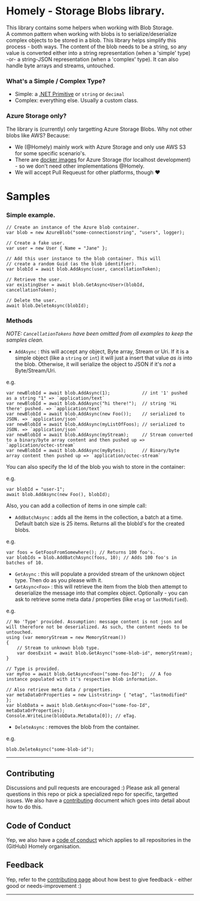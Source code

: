 # Homely - Storage Blobs library.

This library contains some helpers when working with Blob Storage.  
A common pattern when working with blobs is to serialize/deserialize complex objects to be stored in a blob. This library helps simplify this process - both ways. The content of the blob needs to be a string, so any value is converted either into a string representation (when a 'simple' type) -or- a string-JSON representation (when a 'complex' type). It can also handle byte arrays and streams, untouched.

### What's a Simple / Complex Type?
- Simple: a [.NET Primitive](https://docs.microsoft.com/en-us/dotnet/api/system.type.isprimitive?view=netframework-4.7.2#remarks) or `string` or `decimal`
- Complex: everything else. Usually a custom class.

### Azure Storage only?
The library is (currently) only targetting Azure Storage Blobs. Why not other blobs like AWS? Because:

- We (@Homely) mainly work with Azure Storage and only use AWS S3 for some specific scenario's.
- There are [docker images](https://hub.docker.com/r/arafato/azurite/) for Azure Storage (for localhost development) - so we don't need other implementations @Homely.
- We will accept Pull Requeust for other platforms, though :heart:


# Samples

### Simple example.

```
// Create an instance of the Azure blob container.
var blob = new AzureBlob("some-connectionstring", "users", logger);

// Create a fake user.
var user = new User { Name = "Jane" };

// Add this user instance to the blob container. This will
// create a random Guid (as the blob identifier).
var blobId = await blob.AddAsync(user, cancellationToken);

// Retrieve the user.
var existingUser = await blob.GetAsync<User>(blobId, cancellationToken);

// Delete the user.
await blob.DeleteAsync(blobId);
```

### Methods

*NOTE: `CancellationTokens` have been omitted from all examples to keep the samples clean.*

- `AddAsync` : this will accept any object, Byte array, Stream or Uri. If it is a simple object (like a `string` or `int`) it will just a insert that value _as is_ into the blob. Otherwise, it will serialize the object to JSON if it's _not_ a Byte/Stream/Uri.

e.g. 
```
var newBlobId = await blob.AddAsync(1);            // int '1' pushed as a string "1" => `application/text`
var newBlobId = await blob.AddAsync("hi there!");  // string 'Hi there' pushed. => `application/text`
var newBlobId = await blob.AddAsync(new Foo());    // serialized to JSON. => `application/json`
var newBlobId = await blob.AddAsync(myListOfFoos); // serialized to JSON. => `application/json`
var newBlobId = await blob.AddAsync(myStream);     // Stream converted to a binary/byte array content and then pushed up => `application/octec-stream`
var newBlobId = await blob.AddAsync(myBytes);      // Binary/byte array content then pushed up => `application/octec-stream`
```

You can also specify the Id of the blob you wish to store in the container:

e.g.
```
var blobId = "user-1";
await blob.AddAsync(new Foo(), blobId);
```

Also, you can add a collection of items in one simple call:

- `AddBatchAsync` : adds all the items in the collection, a batch at a time. Default batch size is 25 items. Returns all the blobId's for the created blobs.

e.g.
```
var foos = GetFoosFromSomewhere(); // Returns 100 foo's.
var blobIds = blob.AddBatchAsync(foos, 10); // Adds 100 foo's in batches of 10.
```

- `GetAsync` : this will populate a provided stream of the unknown object type. Then do as you please with it.
- `GetAsync<Foo>` : this will retrieve the item from the blob then attempt to deserialize the message into that complex object. Optionally - you can ask to retrieve some meta data / properties (like `etag` or `lastModified`).

e.g.

```
// No 'Type' provided. Assumption: message content is not json and will therefore not be deserialized. As such, the content needs to be untouched.
using (var memoryStream = new MemoryStream())
{
    // Stream to unknown blob type.
    var doesExist = await blob.GetAsync("some-blob-id", memoryStream); 
}

// Type is provided.
var myFoo = await blob.GetAsync<Foo>("some-foo-Id");  // A foo instance populated with it's respective blob information.

// Also retrieve meta data / properties.
var metaDataOrProperties = new List<string> { "etag", "lastmodified" };
var blobData = await blob.GetAsync<Foo>("some-foo-Id", metaDataOrProperties);
Console.WriteLine(blobData.MetaData[0]); // eTag.
```

- `DeleteAsync` : removes the blob from the container.

e.g.

```
blob.DeleteAsync("some-blob-id");
```

---

## Contributing

Discussions and pull requests are encouraged :) Please ask all general questions in this repo or pick a specialized repo for specific, targetted issues. We also have a [contributing](https://github.com/Homely/Homely/blob/master/CONTRIBUTING.md) document which goes into detail about how to do this.

## Code of Conduct
Yep, we also have a [code of conduct](https://github.com/Homely/Homely/blob/master/CODE_OF_CONDUCT.md) which applies to all repositories in the (GitHub) Homely organisation.

## Feedback
Yep, refer to the [contributing page](https://github.com/Homely/Homely/blob/master/CONTRIBUTING.md) about how best to give feedback - either good or needs-improvement :)

---
